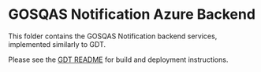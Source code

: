 # GOSQAS Notification Azure Backend 

This folder contains the GOSQAS Notification backend services, implemented similarly to GDT.

Please see the [GDT README](../backend//README.md) for build and deployment instructions.
